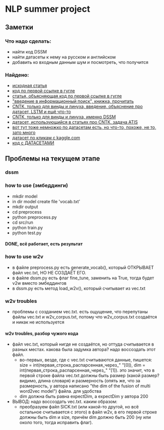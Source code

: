 # NLP summer project

## Заметки

### Что надо сделать:
- найти код DSSM
- найти датасеты к нему на русском и английском
- добавить ко входным данным шум и посмотреть, что получится

### Найдено:
- [исходная статья](https://www.microsoft.com/en-us/research/wp-content/uploads/2016/02/cikm2013_DSSM_fullversion.pdf "исходная статья")
- [код по первой ссылке в гугле](https://github.com/liaha/dssm "код по первой ссылке в гугле")
- [статья, объясняющая код по первой ссылке в гугле](http://liaha.github.io/models/2016/06/21/dssm-on-tensorflow.html)
- ["введение в информационный поиск", книжка, прочитать](https://www.ozon.ru/context/detail/id/5497130/ "озон")
- [CNTK, только для винды и линуха, введение, объяснение про датасет, LSTM и ещё что-то](https://cntk.ai/pythondocs/CNTK_303_Deep_Structured_Semantic_Modeling_with_LSTM_Networks.html)
- [CNTK, только для винды и линуха, именно DSSM](https://cntk.ai/pythondocs/CNTK_202_Language_Understanding.html)
- [датасет, использующийся в статьях про CNTK, задача ATIS](https://catalog.ldc.upenn.edu/LDC95S26)
- [вот тут тоже немножко по датасетам есть, но что-то, похоже, не то, зато много](https://github.com/brmson/dataset-sts)
- [датасет по кликам с kaggle.com](https://www.kaggle.com/c/avazu-ctr-prediction)
- [код с ДАТАСЕТАМИ](https://github.com/xubaochuan/dssm)

## Проблемы на текущем этапе
### dssm
### how to use (эмбеддинги)
- mkdir model
- in dir model create file 'vocab.txt'
- mkdir output
- cd preprocess
- python preprocess.py
- cd src/run
- python train.py
- python test.py
#### DONE, всё работает, есть результат
### how to use w2v
- в файле preprocess.py есть generate_vocab(), который ОТКРЫВАЕТ файл vec.txt, НО НЕ СОЗДАЁТ ЕГО.
- в файле dssm.py есть флаг fine_tune, заменить на True, тогда будет v2w вместо эмбеддингов
- в dssm.py есть метод load_w2v(), который считывает из vec.txt
### w2v troubles
- проблемы с созданием vec.txt. есть ощущение, что перепутаны файлы vec.txt и w2v_corpus.txt, потому что w2v_corpus.txt создаётся и никак не используется

#### w2v troubles, разбор чужого кода
- файл vec.txt, который нигде не создаётся, но оттуда считывается в разных местах. какова была задумка автора? надо воссоздать этот файл.
  - во-первых, везде, где с vec.txt считываются данные, пишется: size = int(первая_строка_распарсенная_через_" "[0]), dim = int(первая_строка_распарсенная_через_" "[1]). это значит, что в первой строке файла vec.txt должны быть размер (какой размер? видимо, длина словаря) и размерность (опять же, что за размерность, у автора написано "the dim of the fusion of multi word2vec model") файла. для удобства
  - dim должна быть равна expectDim, а expectDim у автора 200
- ВЫВОД: надо воссоздать vec.txt. каким образом:
  - преобразуем файл SICK.txt (или какой-то другой, но всё остальное считывается с этого) в файл w2v, в его первой строке должны быть dim и size, причём dim должно быть 200 (ну или около того, тогда исправить флаг).
